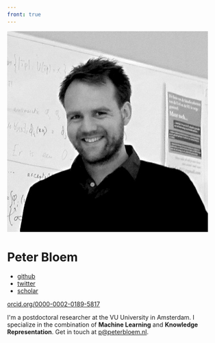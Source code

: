 ```yaml
---
front: true
---
```


<img tabindex="4" class="photo" src="./files/peterbloem.bw.jpg" />
		
# Peter Bloem
		
<div class="subtitle">
<ul class="homepage links">
<li><a href="https://github.com/pbloem">github</a></li>
<li><a href="https://twitter.com/pbloemesquire">twitter</a></li>
<li><a href="https://scholar.google.nl/citations?user=zVntAfQAAAAJ&hl=en">scholar</a></li>
</ul>
<a href="http://orcid.org/0000-0002-0189-5817" class="orcid">orcid.org/0000-0002-0189-5817</a>
</div>

<p class="intro-text">I'm a postdoctoral researcher at the VU University in Amsterdam. I specialize in 
the combination of <strong>Machine Learning</strong> and <strong>Knowledge Representation</strong>. Get in touch 
at <a href="mailto:site@peterbloem.nl">p@peterbloem.nl</a>.
</p>

